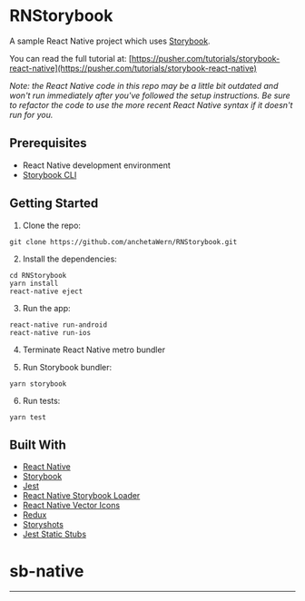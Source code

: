 # RNStorybook

A sample React Native project which uses [Storybook](https://storybook.js.org/).

You can read the full tutorial at: [https://pusher.com/tutorials/storybook-react-native](https://pusher.com/tutorials/storybook-react-native)

_Note: the React Native code in this repo may be a little bit outdated and won't run immediately after you've followed the setup instructions. Be sure to refactor the code to use the more recent React Native syntax if it doesn't run for you._

## Prerequisites

-   React Native development environment
-   [Storybook CLI](https://www.npmjs.com/package/@storybook/cli)

## Getting Started

1.  Clone the repo:

```
git clone https://github.com/anchetaWern/RNStorybook.git
```

2.  Install the dependencies:

```
cd RNStorybook
yarn install
react-native eject
```

3.  Run the app:

```
react-native run-android
react-native run-ios
```

4.  Terminate React Native metro bundler

5.  Run Storybook bundler:

```
yarn storybook
```

6.  Run tests:

```
yarn test
```

## Built With

-   [React Native](https://facebook.github.io/react-native/)
-   [Storybook](https://storybook.js.org/)
-   [Jest](https://jestjs.io/)
-   [React Native Storybook Loader](https://github.com/elderfo/react-native-storybook-loader)
-   [React Native Vector Icons](https://github.com/oblador/react-native-vector-icons)
-   [Redux](https://redux.js.org/)
-   [Storyshots](https://www.npmjs.com/package/@storybook/addon-storyshots)
-   [Jest Static Stubs](https://www.npmjs.com/package/jest-static-stubs)
# sb-native


---